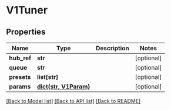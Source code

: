 # V1Tuner

## Properties
Name | Type | Description | Notes
------------ | ------------- | ------------- | -------------
**hub_ref** | **str** |  | [optional] 
**queue** | **str** |  | [optional] 
**presets** | **list[str]** |  | [optional] 
**params** | [**dict(str, V1Param)**](V1Param.md) |  | [optional] 

[[Back to Model list]](../README.md#documentation-for-models) [[Back to API list]](../README.md#documentation-for-api-endpoints) [[Back to README]](../README.md)


